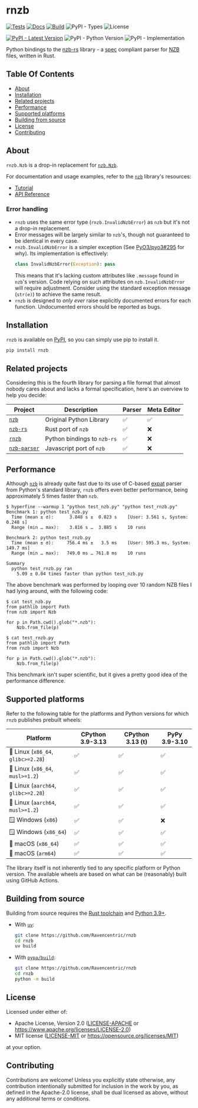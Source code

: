 # rnzb

[![Tests](https://img.shields.io/github/actions/workflow/status/Ravencentric/rnzb/tests.yml?label=tests)](https://github.com/Ravencentric/rnzb/actions/workflows/tests.yml)
[![Docs](https://img.shields.io/github/actions/workflow/status/Ravencentric/rnzb/docs.yml?label=docs)](https://github.com/Ravencentric/rnzb/actions/workflows/docs.yml)
[![Build](https://img.shields.io/github/actions/workflow/status/Ravencentric/rnzb/release.yml?label=build)](https://github.com/Ravencentric/rnzb/actions/workflows/release.yml)
![PyPI - Types](https://img.shields.io/pypi/types/rnzb)
![License](https://img.shields.io/pypi/l/rnzb?color=success)

[![PyPI - Latest Version](https://img.shields.io/pypi/v/rnzb?color=blue)](https://pypi.org/project/rnzb)
![PyPI - Python Version](https://img.shields.io/pypi/pyversions/rnzb)
![PyPI - Implementation](https://img.shields.io/pypi/implementation/rnzb)

Python bindings to the [nzb-rs](https://crates.io/crates/nzb-rs) library - a [spec](https://sabnzbd.org/wiki/extra/nzb-spec) compliant parser for [NZB](https://en.wikipedia.org/wiki/NZB) files, written in Rust.

## Table Of Contents

- [About](#about)
- [Installation](#installation)
- [Related projects](#related-projects)
- [Performance](#performance)
- [Supported platforms](#supported-platforms)
- [Building from source](#building-from-source)
- [License](#license)
- [Contributing](#contributing)

## About

`rnzb.Nzb` is a drop-in replacement for [`nzb.Nzb`](https://nzb.ravencentric.cc/api-reference/parser/#nzb.Nzb).

For documentation and usage examples, refer to the [`nzb`](https://pypi.org/project/nzb) library's resources:

* [Tutorial](https://nzb.ravencentric.cc/tutorial/)
* [API Reference](https://nzb.ravencentric.cc/api-reference/parser/)

### Error handling

* `rnzb` uses the same error type (`rnzb.InvalidNzbError`) as `nzb` but it's not a drop-in replacement. 
* Error messages will be largely similar to `nzb`'s, though not guaranteed to be identical in every case.
* `rnzb.InvalidNzbError` is a simpler exception (See [PyO3/pyo3#295](https://github.com/PyO3/pyo3/issues/295) for why). Its implementation is effectively: 
  ```python
  class InvalidNzbError(Exception): pass
  ```
  This means that it's lacking custom attributes like `.message` found in `nzb`'s version. Code relying on such attributes on `nzb.InvalidNzbError` will require adjustment. Consider using the standard exception message (`str(e)`) to achieve the same result.
* `rnzb` is designed to *only ever* raise explicitly documented errors for each function. Undocumented errors should be reported as bugs.

## Installation

`rnzb` is available on [PyPI](https://pypi.org/project/rnzb/), so you can simply use pip to install it.

```bash
pip install rnzb
```

## Related projects

Considering this is the fourth library for parsing a file format that almost nobody cares about and lacks a formal specification, here's an overview to help you decide:

| Project                                                  | Description                 | Parser | Meta Editor |
| -------------------------------------------------------- | --------------------------- | ------ | ----------- |
| [`nzb`](https://pypi.org/project/nzb)                    | Original Python Library     | ✅     | ✅          |
| [`nzb-rs`](https://crates.io/crates/nzb-rs)              | Rust port of `nzb`          | ✅     | ❌          |
| [`rnzb`](https://pypi.org/project/nzb)                   | Python bindings to `nzb-rs` | ✅     | ❌          |
| [`nzb-parser`](https://www.npmjs.com/package/nzb-parser) | Javascript port of `nzb`    | ✅     | ❌          |

## Performance

Although [`nzb`](https://pypi.org/project/nzb) is already quite fast due to its use of C-based [expat](https://docs.python.org/3/library/pyexpat.html) parser from Python's standard library, `rnzb` offers even better performance, being approximately 5 times faster than `nzb`.

```console
$ hyperfine --warmup 1 "python test_nzb.py" "python test_rnzb.py"
Benchmark 1: python test_nzb.py
  Time (mean ± σ):      3.848 s ±  0.023 s    [User: 3.561 s, System: 0.248 s]
  Range (min … max):    3.816 s …  3.885 s    10 runs

Benchmark 2: python test_rnzb.py
  Time (mean ± σ):     756.4 ms ±   3.5 ms    [User: 595.3 ms, System: 149.7 ms]
  Range (min … max):   749.0 ms … 761.8 ms    10 runs

Summary
  python test_rnzb.py ran
    5.09 ± 0.04 times faster than python test_nzb.py
```

The above benchmark was performed by looping over 10 random NZB files I had lying around, with the following code:

```console
$ cat test_nzb.py
from pathlib import Path
from nzb import Nzb

for p in Path.cwd().glob("*.nzb"):
    Nzb.from_file(p)

$ cat test_rnzb.py
from pathlib import Path
from rnzb import Nzb

for p in Path.cwd().glob("*.nzb"):
    Nzb.from_file(p)
```

This benchmark isn't super scientific, but it gives a pretty good idea of the performance difference.

## Supported platforms

Refer to the following table for the platforms and Python versions for which `rnzb` publishes prebuilt wheels:

| Platform                            | CPython 3.9-3.13 | CPython 3.13 (t) | PyPy 3.9-3.10 |
| ----------------------------------- | ---------------- | ---------------- | ------------- |
| 🐧 Linux (`x86_64`, `glibc>=2.28`)  | ✅               | ✅               | ✅            |
| 🐧 Linux (`x86_64`, `musl>=1.2`)    | ✅               | ✅               | ✅            |
| 🐧 Linux (`aarch64`, `glibc>=2.28`) | ✅               | ✅               | ✅            |
| 🐧 Linux (`aarch64`, `musl>=1.2`)   | ✅               | ✅               | ✅            |
| 🪟 Windows (`x86`)                  | ✅               | ✅               | ❌            |
| 🪟 Windows (`x86_64`)               | ✅               | ✅               | ✅            |
| 🍏 macOS (`x86_64`)                 | ✅               | ✅               | ✅            |
| 🍏 macOS (`arm64`)                  | ✅               | ✅               | ✅            |

The library itself is not inherently tied to any specific platform or Python version. The available wheels are based on what can be (reasonably) built using GitHub Actions.

## Building from source

Building from source requires the [Rust toolchain](https://rustup.rs/) and [Python 3.9+](https://www.python.org/downloads/).

- With [`uv`](https://docs.astral.sh/uv/):

  ```bash
  git clone https://github.com/Ravencentric/rnzb
  cd rnzb
  uv build
  ```

- With [`pypa/build`](https://github.com/pypa/build):

  ```bash
  git clone https://github.com/Ravencentric/rnzb
  cd rnzb
  python -m build
  ```

## License

Licensed under either of:

- Apache License, Version 2.0 ([LICENSE-APACHE](https://github.com/Ravencentric/rnzb/blob/main/LICENSE-APACHE) or <https://www.apache.org/licenses/LICENSE-2.0>)
- MIT license ([LICENSE-MIT](https://github.com/Ravencentric/rnzb/blob/main/LICENSE-MIT) or <https://opensource.org/licenses/MIT>)

at your option.

## Contributing

Contributions are welcome! Unless you explicitly state otherwise, any contribution intentionally submitted for inclusion in the work by you, as defined in the Apache-2.0 license, shall be dual licensed as above, without any additional terms or conditions.
